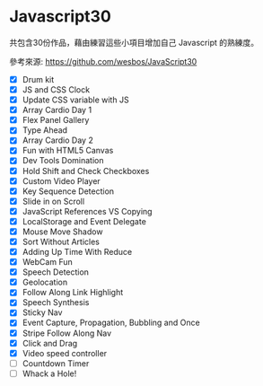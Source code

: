 # Javascript30
共包含30份作品，藉由練習這些小項目增加自己 Javascript 的熟練度。

參考來源: https://github.com/wesbos/JavaScript30

- [x] Drum kit	
- [x] JS and CSS Clock	
- [x] Update CSS variable with JS	
- [x] Array Cardio Day 1	
- [x] Flex Panel Gallery	
- [x] Type Ahead	
- [x] Array Cardio Day 2
- [x] Fun with HTML5 Canvas
- [x] Dev Tools Domination
- [x] Hold Shift and Check Checkboxes
- [x] Custom Video Player	
- [x] Key Sequence Detection
- [x] Slide in on Scroll	
- [x] JavaScript References VS Copying
- [x] LocalStorage and Event Delegate
- [x] Mouse Move Shadow	
- [x] Sort Without Articles
- [x] Adding Up Time With Reduce
- [x] WebCam Fun
- [x] Speech Detection
- [x] Geolocation	
- [x] Follow Along Link Highlight	
- [x] Speech Synthesis	
- [x] Sticky Nav	
- [x] Event Capture, Propagation, Bubbling and Once	
- [x] Stripe Follow Along Nav
- [x] Click and Drag	
- [x] Video speed controller	
- [ ] Countdown Timer	
- [ ] Whack a Hole!	
